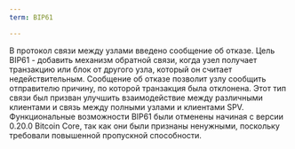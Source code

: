 ```yaml
---
term: BIP61

---
```

В протокол связи между узлами введено сообщение об отказе. Цель BIP61 - добавить механизм обратной связи, когда узел получает транзакцию или блок от другого узла, который он считает недействительным. Сообщение об отказе позволит узлу сообщить отправителю причину, по которой транзакция была отклонена. Этот тип связи был призван улучшить взаимодействие между различными клиентами и связь между полными узлами и клиентами SPV. Функциональные возможности BIP61 были отменены начиная с версии 0.20.0 Bitcoin Core, так как они были признаны ненужными, поскольку требовали повышенной пропускной способности.